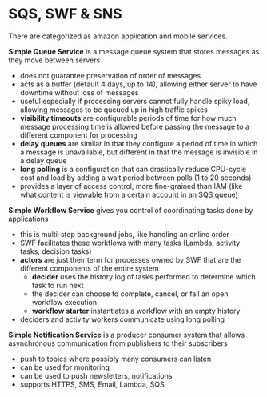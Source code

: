 # SQS, SWF & SNS
There are categorized as amazon application and mobile services.

**Simple Queue Service** is a message queue system that stores messages as they move between servers
- does not guarantee preservation of order of messages
- acts as a buffer (default 4 days, up to 14), allowing either server to have downtime without loss of messages
- useful especially if processing servers cannot fully handle spiky load, allowing messages to be queued up in high traffic spikes
- **visibility timeouts** are configurable periods of time for how much message processing time is allowed before passing the message to a different component for processing
- **delay queues** are similar in that they configure a period of time in which a message is unavailable, but different in that the message is invisible in a delay queue
- **long polling** is a configuration that can drastically reduce CPU-cycle cost and load by adding a wait period between polls (1 to 20 seconds)
- provides a layer of access control, more fine-grained than IAM (like what content is viewable from a certain account in an SQS queue)

**Simple Workflow Service** gives you control of coordinating tasks done by applications
- this is multi-step background jobs, like handling an online order
- SWF facilitates these workflows with many tasks (Lambda, activity tasks, decision tasks)
- **actors** are just their term for processes owned by SWF that are the different components of the entire system
  - **decider** uses the history log of tasks performed to determine which task to run next
  - the decider can choose to complete, cancel, or fail an open workflow execution
  - **workflow starter** instantiates a workflow with an empty history
- deciders and activity workers communicate using long polling

**Simple Notification Service** is a producer consumer system that allows asynchronous communication from publishers to their subscribers
- push to topics where possibly many consumers can listen
- can be used for monitoring
- can be used to push newsletters, notifications
- supports HTTPS, SMS, Email, Lambda, SQS
